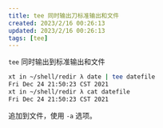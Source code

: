 ```yaml
---
title: tee 同时输出刀标准输出和文件
created: 2023/2/16 00:26:13
updated: 2023/2/16 00:26:13
tags: [tee]
---
```


`tee` 同时输出到标准输出和文件

```bash
xt in ~/shell/redir λ date | tee datefile
Fri Dec 24 21:50:23 CST 2021
xt in ~/shell/redir λ cat datefile
Fri Dec 24 21:50:23 CST 2021
```

追加到文件，使用 `-a` 选项。